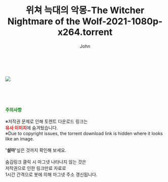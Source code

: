 ﻿---
layout: post
title:  "위쳐 늑대의 악몽-The Witcher Nightmare of the Wolf-2021-1080p-x264.torrent"
author: John
categories: [ 영화 ]
tags: [  ]
image: https://torrentrj52.com/uploadfile/full/aae9a8fa2dbe6a84b610110b7cef21000efcb3af.jpg 
description: "위쳐 늑대의 악몽-The Witcher Nightmare of the Wolf-2021-1080p-x264 torrent 정보 공유"
toc: true
toc_sticky: true
---

<br>
<p><img src="https://torrentrj52.com/uploadfile/full/aae9a8fa2dbe6a84b610110b7cef21000efcb3af.jpg"/></p>
    
<br><br><br>
<p data-ke-size="size16"><b><span style="color: green;">주의사항</span></b><br /><br />※저작권 문제로 인해 토렌트 다운로드 링크는<br /><b><span style="color: red;">유사 이미지</span></b>에 숨겨뒀습니다.<br />※Due to copyright issues, the torrent download link is hidden where it looks like an image.<br /><br /><b>'설마'</b>싶은 것까지 확인해 보세요.<br /><br />숨김링크 클릭 시 마그넷 나타나지 않는 것은<br />저작권으로 인한 링크만료 자료로<br />1시간 간격으로 봇에 의해 마그넷 주소 갱신됩니다.</p>
